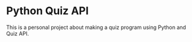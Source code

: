 # Python Quiz API
This is a personal project about making a quiz program using Python and Quiz API.
